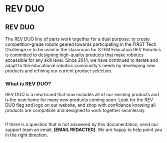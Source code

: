 # REV DUO

## REV DUO

The REV DUO line of parts work together for a dual purpose: to create competition-grade robots geared towards participating in the FIRST Tech Challenge or to be used in the classroom for STEM Education.REV Robotics is committed to designing high-quality products that make robotics accessible for any skill level. Since 2014, we have continued to iterate and adapt to the educational robotics community's needs by developing new products and refining our current product selection.

### What is REV DUO? <a href="#what-is-rev-duo" id="what-is-rev-duo"></a>

REV DUO is a new brand that now includes all of our existing products and is the new home for many new products coming soon. Look for the REV DUO flag and logo on our website, and shop with confidence knowing all products are compatible and designed to work together seamlessly.

<figure><img src="https://2589213514-files.gitbook.io/~/files/v0/b/gitbook-x-prod.appspot.com/o/spaces%2FH9K1InCLC1ZxIkdPJt31%2Fuploads%2Fgdde5wPKEIPWrXH3LoW7%2FREV-45-2041-EDU_Kit_V2-FINAL__01041.webp?alt=media&#x26;token=f9f657b1-8489-4ea7-b6dd-106447ec016e" alt=""><figcaption></figcaption></figure>

If there is a question that is not answered by this documentation, send our support team an email; **\[EMAIL REDACTED]**. We are happy to help point you in the right direction.
